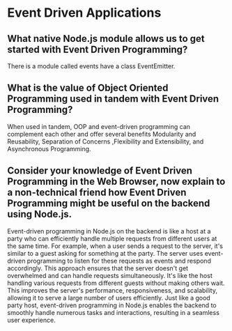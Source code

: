 # Event Driven Applications

## What native Node.js module allows us to get started with Event Driven Programming?
There is a module called events have a class EventEmitter.

## What is the value of Object Oriented Programming used in tandem with Event Driven Programming?
When used in tandem, OOP and event-driven programming can complement each other and offer several benefits Modularity and Reusability, Separation of Concerns ,Flexibility and Extensibility, and Asynchronous Programming.
## Consider your knowledge of Event Driven Programming in the Web Browser, now explain to a non-technical friend how Event Driven Programming might be useful on the backend using Node.js.
Event-driven programming in Node.js on the backend is like a host at a party who can efficiently handle multiple requests from different users at the same time. For example, when a user sends a request to the server, it's similar to a guest asking for something at the party. The server uses event-driven programming to listen for these requests as events and respond accordingly. This approach ensures that the server doesn't get overwhelmed and can handle requests simultaneously. It's like the host handling various requests from different guests without making others wait. This improves the server's performance, responsiveness, and scalability, allowing it to serve a large number of users efficiently. Just like a good party host, event-driven programming in Node.js enables the backend to smoothly handle numerous tasks and interactions, resulting in a seamless user experience.